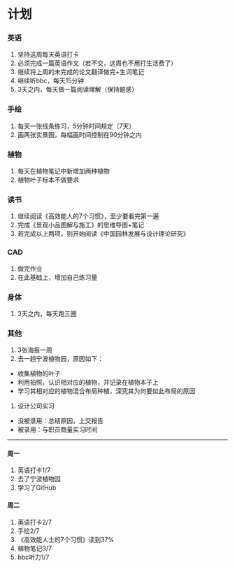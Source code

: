 # 计划
### 英语
1. 坚持这周每天英语打卡
1. 必须完成一篇英语作文（若不交，这周也不用打生活费了）
1. 继续将上周的未完成的论文翻译做完+生词笔记
1. 继续听bbc，每天15分钟
1. 3天之内，每天做一篇阅读理解（保持题感）

### 手绘
1. 每天一张线条练习，5分钟时间规定（7天）
1. 画两张实景图，每幅画时间控制在90分钟之内

### 植物
1. 每天在植物笔记中新增加两种植物
1. 植物叶子标本不做要求

### 读书
1. 继续阅读《高效能人的7个习惯》，至少要看完第一遍
1. 完成《景观小品图解与施工》的思维导图+笔记
1. 若完成以上两项，则开始阅读《中国园林发展与设计理论研究》

### CAD
1. 做完作业
2. 在此基础上，增加自己练习量

### 身体
1. 3天之内，每天跑三圈

### 其他
1. 3张海报一周
1. 去一趟宁波植物园，原因如下：
  - 收集植物的叶子
  - 利用拍照，认识相对应的植物，并记录在植物本子上
  - 学习其相对应的植物混合布局种植，深究其为何要如此布局的原因

1. 设计公司实习
  - 没被录用：总结原因，上交报告
  - 被录用：与职员商量实习时间

---
#### 周一
1. 英语打卡1/7
2. 去了宁波植物园
3. 学习了GitHub

#### 周二
1. 英语打卡2/7
2. 手绘2/7
3. 《高效能人士的7个习惯》读到37%
4. 植物笔记3/7
5. bbc听力1/7

